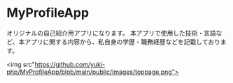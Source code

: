 # MyProfileApp

オリジナルの自己紹介用アプリになります。
本アプリで使用した技術・言語など、本アプリに関する内容から、私自身の学歴・職務経歴などを記載しております。

<img src"https://github.com/yuki-php/MyProfileApp/blob/main/public/images/toppage.png">
